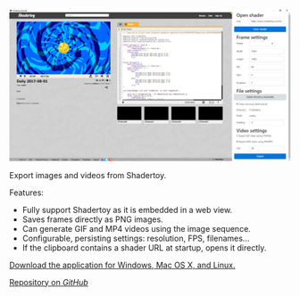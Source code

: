 ![Screenshot](shadertoy-exporter.jpg "fullwidth")

Export images and videos from Shadertoy.

Features:

- Fully support Shadertoy as it is embedded in a web view.
- Saves frames directly as PNG images.
- Can generate GIF and MP4 videos using the image sequence.
- Configurable, persisting settings: resolution, FPS, filenames...
- If the clipboard contains a shader URL at startup, opens it directly.

[Download the application for Windows, Mac OS X, and Linux.](https://github.com/KoltesDigital/shadertoy-exporter/releases "button")

[Repository on *GitHub*](https://github.com/KoltesDigital/shadertoy-exporter "button")
